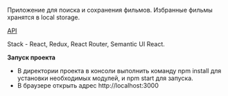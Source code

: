 Приложение для поиска и сохранения фильмов. Избранные фильмы хранятся в local storage.

<a href=".themoviedb.org">API</a>

Stack - React, Redux, React Router, Semantic UI React.

<b>Запуск проекта</b>

- В директории проекта в консоли выполнить команду npm install для установки необходимых модулей, и npm start для запуска. 
- В браузере открыть адрес  http://localhost:3000 
